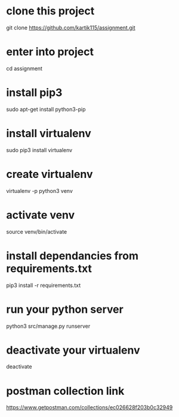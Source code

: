 # clone this project
git clone https://github.com/kartik115/assignment.git

# enter into project
cd assignment

# install pip3
sudo apt-get install python3-pip

# install virtualenv
sudo pip3 install virtualenv

# create virtualenv
virtualenv -p python3 venv

# activate venv
source venv/bin/activate

# install dependancies from requirements.txt
pip3 install -r requirements.txt

# run your python server
python3 src/manage.py runserver

# deactivate your virtualenv
deactivate

# postman collection link
https://www.getpostman.com/collections/ec026628f203b0c32949